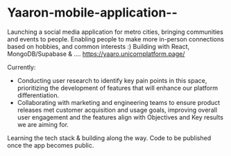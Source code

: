 # Yaaron-mobile-application--
Launching a social media application for metro cities, bringing communities and events to people. Enabling people to make more in-person connections based on hobbies, and common interests :)
Building with React, MongoDB/Supabase & ....
https://yaaro.unicornplatform.page/

Currently: 
- Conducting user research to identify key pain points in this space, prioritizing the development of features that will enhance our platform differentiation.
- Collaborating with marketing and engineering teams to ensure product releases met customer acquisition and usage goals, improving overall user engagement and the features align with Objectives and Key results we are aiming for.

Learning the tech stack & building along the way. Code to be published once the app becomes public.
